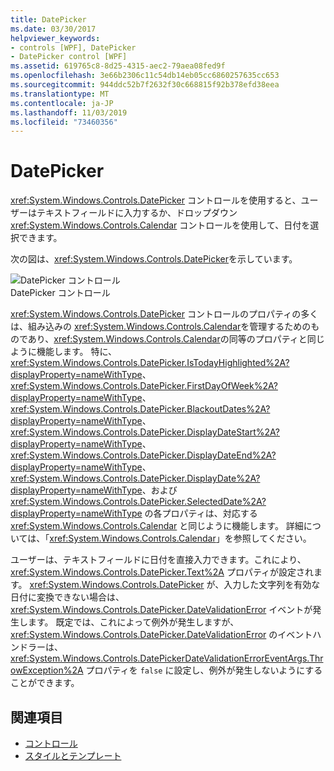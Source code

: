 ```yaml
---
title: DatePicker
ms.date: 03/30/2017
helpviewer_keywords:
- controls [WPF], DatePicker
- DatePicker control [WPF]
ms.assetid: 619765c8-8d25-4315-aec2-79aea08fed9f
ms.openlocfilehash: 3e66b2306c11c54db14eb05cc6860257635cc653
ms.sourcegitcommit: 944ddc52b7f2632f30c668815f92b378efd38eea
ms.translationtype: MT
ms.contentlocale: ja-JP
ms.lasthandoff: 11/03/2019
ms.locfileid: "73460356"
---
```

# <a name="datepicker"></a>DatePicker
<xref:System.Windows.Controls.DatePicker> コントロールを使用すると、ユーザーはテキストフィールドに入力するか、ドロップダウン <xref:System.Windows.Controls.Calendar> コントロールを使用して、日付を選択できます。  
  
 次の図は、<xref:System.Windows.Controls.DatePicker>を示しています。  
  
 ![DatePicker コントロール](./media/ndp-datepicker.png "NDP_DatePicker")  
DatePicker コントロール  
  
 <xref:System.Windows.Controls.DatePicker> コントロールのプロパティの多くは、組み込みの <xref:System.Windows.Controls.Calendar>を管理するためのものであり、<xref:System.Windows.Controls.Calendar>の同等のプロパティと同じように機能します。 特に、<xref:System.Windows.Controls.DatePicker.IsTodayHighlighted%2A?displayProperty=nameWithType>、<xref:System.Windows.Controls.DatePicker.FirstDayOfWeek%2A?displayProperty=nameWithType>、<xref:System.Windows.Controls.DatePicker.BlackoutDates%2A?displayProperty=nameWithType>、<xref:System.Windows.Controls.DatePicker.DisplayDateStart%2A?displayProperty=nameWithType>、<xref:System.Windows.Controls.DatePicker.DisplayDateEnd%2A?displayProperty=nameWithType>、<xref:System.Windows.Controls.DatePicker.DisplayDate%2A?displayProperty=nameWithType>、および <xref:System.Windows.Controls.DatePicker.SelectedDate%2A?displayProperty=nameWithType> の各プロパティは、対応する <xref:System.Windows.Controls.Calendar> と同じように機能します。 詳細については、「<xref:System.Windows.Controls.Calendar>」を参照してください。  
  
 ユーザーは、テキストフィールドに日付を直接入力できます。これにより、<xref:System.Windows.Controls.DatePicker.Text%2A> プロパティが設定されます。 <xref:System.Windows.Controls.DatePicker> が、入力した文字列を有効な日付に変換できない場合は、<xref:System.Windows.Controls.DatePicker.DateValidationError> イベントが発生します。 既定では、これによって例外が発生しますが、<xref:System.Windows.Controls.DatePicker.DateValidationError> のイベントハンドラーは、<xref:System.Windows.Controls.DatePickerDateValidationErrorEventArgs.ThrowException%2A> プロパティを `false` に設定し、例外が発生しないようにすることができます。  
  
## <a name="see-also"></a>関連項目

- [コントロール](index.md)
- [スタイルとテンプレート](../../../desktop-wpf/fundamentals/styles-templates-overview.md)

